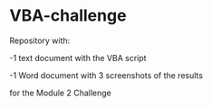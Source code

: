 # VBA-challenge

Repository with:

-1 text document with the VBA script 

-1 Word document with 3 screenshots of the results

for the Module 2 Challenge

